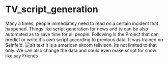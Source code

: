 # TV_script_generation
Many a times, people immediately need to read on a certain incident that happened. Things like script generation for news and tv can be also 
automated as to save time for all people. 
Following is the Project that can predict or write it's own script according to previous data. It was trained on Seinfeld.
![alt text](https://tctechcrunch2011.files.wordpress.com/2015/03/seinfeld.jpg)
It is a american sitcom telivison. Its not limited to that only. We can also change the data and could even make script for show like,say Friends

